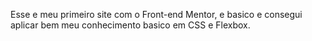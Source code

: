 Esse e meu primeiro site com o Front-end Mentor, e basico e consegui aplicar bem meu conhecimento basico em CSS e Flexbox.